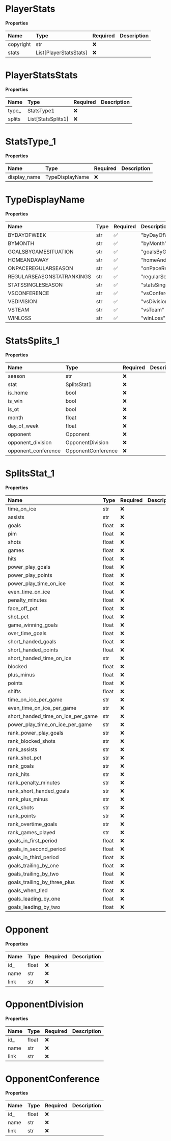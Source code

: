 # PlayerStats

**Properties**

| Name      | Type                   | Required | Description |
| :-------- | :--------------------- | :------- | :---------- |
| copyright | str                    | ❌       |             |
| stats     | List[PlayerStatsStats] | ❌       |             |

# PlayerStatsStats

**Properties**

| Name   | Type               | Required | Description |
| :----- | :----------------- | :------- | :---------- |
| type\_ | StatsType1         | ❌       |             |
| splits | List[StatsSplits1] | ❌       |             |

# StatsType_1

**Properties**

| Name         | Type            | Required | Description |
| :----------- | :-------------- | :------- | :---------- |
| display_name | TypeDisplayName | ❌       |             |

# TypeDisplayName

**Properties**

| Name                      | Type | Required | Description                 |
| :------------------------ | :--- | :------- | :-------------------------- |
| BYDAYOFWEEK               | str  | ✅       | "byDayOfWeek"               |
| BYMONTH                   | str  | ✅       | "byMonth"                   |
| GOALSBYGAMESITUATION      | str  | ✅       | "goalsByGameSituation"      |
| HOMEANDAWAY               | str  | ✅       | "homeAndAway"               |
| ONPACEREGULARSEASON       | str  | ✅       | "onPaceRegularSeason"       |
| REGULARSEASONSTATRANKINGS | str  | ✅       | "regularSeasonStatRankings" |
| STATSSINGLESEASON         | str  | ✅       | "statsSingleSeason"         |
| VSCONFERENCE              | str  | ✅       | "vsConference"              |
| VSDIVISION                | str  | ✅       | "vsDivision"                |
| VSTEAM                    | str  | ✅       | "vsTeam"                    |
| WINLOSS                   | str  | ✅       | "winLoss"                   |

# StatsSplits_1

**Properties**

| Name                | Type               | Required | Description |
| :------------------ | :----------------- | :------- | :---------- |
| season              | str                | ❌       |             |
| stat                | SplitsStat1        | ❌       |             |
| is_home             | bool               | ❌       |             |
| is_win              | bool               | ❌       |             |
| is_ot               | bool               | ❌       |             |
| month               | float              | ❌       |             |
| day_of_week         | float              | ❌       |             |
| opponent            | Opponent           | ❌       |             |
| opponent_division   | OpponentDivision   | ❌       |             |
| opponent_conference | OpponentConference | ❌       |             |

# SplitsStat_1

**Properties**

| Name                              | Type  | Required | Description |
| :-------------------------------- | :---- | :------- | :---------- |
| time_on_ice                       | str   | ❌       |             |
| assists                           | str   | ❌       |             |
| goals                             | float | ❌       |             |
| pim                               | float | ❌       |             |
| shots                             | float | ❌       |             |
| games                             | float | ❌       |             |
| hits                              | float | ❌       |             |
| power_play_goals                  | float | ❌       |             |
| power_play_points                 | float | ❌       |             |
| power_play_time_on_ice            | float | ❌       |             |
| even_time_on_ice                  | float | ❌       |             |
| penalty_minutes                   | float | ❌       |             |
| face_off_pct                      | float | ❌       |             |
| shot_pct                          | float | ❌       |             |
| game_winning_goals                | float | ❌       |             |
| over_time_goals                   | float | ❌       |             |
| short_handed_goals                | float | ❌       |             |
| short_handed_points               | float | ❌       |             |
| short_handed_time_on_ice          | str   | ❌       |             |
| blocked                           | float | ❌       |             |
| plus_minus                        | float | ❌       |             |
| points                            | float | ❌       |             |
| shifts                            | float | ❌       |             |
| time_on_ice_per_game              | str   | ❌       |             |
| even_time_on_ice_per_game         | str   | ❌       |             |
| short_handed_time_on_ice_per_game | str   | ❌       |             |
| power_play_time_on_ice_per_game   | str   | ❌       |             |
| rank_power_play_goals             | str   | ❌       |             |
| rank_blocked_shots                | str   | ❌       |             |
| rank_assists                      | str   | ❌       |             |
| rank_shot_pct                     | str   | ❌       |             |
| rank_goals                        | str   | ❌       |             |
| rank_hits                         | str   | ❌       |             |
| rank_penalty_minutes              | str   | ❌       |             |
| rank_short_handed_goals           | str   | ❌       |             |
| rank_plus_minus                   | str   | ❌       |             |
| rank_shots                        | str   | ❌       |             |
| rank_points                       | str   | ❌       |             |
| rank_overtime_goals               | str   | ❌       |             |
| rank_games_played                 | str   | ❌       |             |
| goals_in_first_period             | float | ❌       |             |
| goals_in_second_period            | float | ❌       |             |
| goals_in_third_period             | float | ❌       |             |
| goals_trailing_by_one             | float | ❌       |             |
| goals_trailing_by_two             | float | ❌       |             |
| goals_trailing_by_three_plus      | float | ❌       |             |
| goals_when_tied                   | float | ❌       |             |
| goals_leading_by_one              | float | ❌       |             |
| goals_leading_by_two              | float | ❌       |             |

# Opponent

**Properties**

| Name | Type  | Required | Description |
| :--- | :---- | :------- | :---------- |
| id\_ | float | ❌       |             |
| name | str   | ❌       |             |
| link | str   | ❌       |             |

# OpponentDivision

**Properties**

| Name | Type  | Required | Description |
| :--- | :---- | :------- | :---------- |
| id\_ | float | ❌       |             |
| name | str   | ❌       |             |
| link | str   | ❌       |             |

# OpponentConference

**Properties**

| Name | Type  | Required | Description |
| :--- | :---- | :------- | :---------- |
| id\_ | float | ❌       |             |
| name | str   | ❌       |             |
| link | str   | ❌       |             |

<!-- This file was generated by liblab | https://liblab.com/ -->
